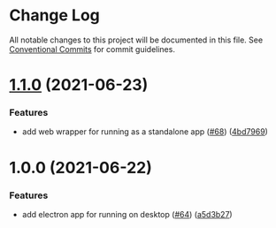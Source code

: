 # Change Log

All notable changes to this project will be documented in this file.
See [Conventional Commits](https://conventionalcommits.org) for commit guidelines.

# [1.1.0](https://github.com/nearform/autocannon-ui/compare/v1.0.0...v1.1.0) (2021-06-23)


### Features

* add web wrapper for running as a standalone app ([#68](https://github.com/nearform/autocannon-ui/issues/68)) ([4bd7969](https://github.com/nearform/autocannon-ui/commit/4bd7969fe2a7acc60e9d67a4ac68d34c06a8ebb5))





# 1.0.0 (2021-06-22)


### Features

* add electron app for running on desktop ([#64](https://github.com/nearform/autocannon-ui/issues/64)) ([a5d3b27](https://github.com/nearform/autocannon-ui/commit/a5d3b27e25f19b32e4b454c1173d79065a409a2e))
